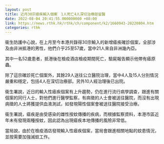 ```yaml
---
layout: post
title: 近月30宗瘧疾輸入個案　1人死亡4人深切治療部留醫
date: 2022-08-04 20:41:55.000000000 +08:00
link: https://news.rthk.hk/rthk/ch/component/k2/1660943-20220804.htm
categories: rthk
---
```


衞生防護中心說，在上月至今本港共錄得30宗輸入的新增瘧疾確診個案，全部涉及由非洲抵港的男性，他們介乎25至57歲，當中21人來自非洲幾內亞。

其中一名52歲患者，抵港後在檢疫酒店檢疫期間死亡，驗屍報告顯示他帶有瘧原蟲。

除了這宗確診死亡個案外，其餘29人送往公立醫院治理，當中4人及15人分別情況嚴重和穩定，包括4人在深切治療部。另外10人經治理後已出院。

衞生署說，近日的輸入性瘧疾個案有上升趨勢，仍在進行流行病學調查，跟進有關個案的同行人士，對他們進行醫學監察，有病徵的人士會被送往醫院，而沒有出現病徵的人士將獲提供血液測試，如發現陽性個案會被送往醫院接受治療。

衞生署說，瘧疾是由受感染的雌性按蚊傳播的疾病，而根據監察資料，本港市區近年未有發現兩種按蚊，因此認為出現瘧疾本地傳播的風險非常低。

當局說，由於在檢疫酒店發現輸入性瘧疾個案，當局會跟進相關地點的蚊患情況，並按需要加強滅蚊工作。
